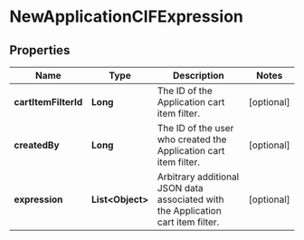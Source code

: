 

# NewApplicationCIFExpression

## Properties

Name | Type | Description | Notes
------------ | ------------- | ------------- | -------------
**cartItemFilterId** | **Long** | The ID of the Application cart item filter. |  [optional]
**createdBy** | **Long** | The ID of the user who created the Application cart item filter. |  [optional]
**expression** | **List&lt;Object&gt;** | Arbitrary additional JSON data associated with the Application cart item filter. |  [optional]



